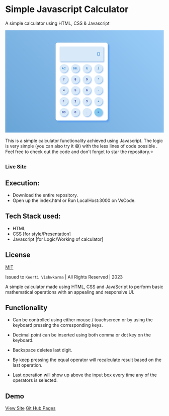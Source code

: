 
# Simple Javascript Calculator

 A simple calculator using HTML, CSS &amp; Javascript

 ![screenshot](readme.jpg)

 This is a simple calculator functionality achieved using Javascript. The logic is very simple (you can also try it 😅) with the less lines of code possible .
 Feel free to check out the code and don't forget to star the repository.⭐

### [Live Site](https://keerti1924.github.io/Simple-JavaScript-Calculator/)

## Execution:
- Download the entire repository.
- Open up the index.html or Run LocalHost:3000 on VsCode.

## Tech Stack used: 
- HTML
- CSS [for style/Presentation]
- Javascript [for Logic/Working of calculator]

## License 

[MIT](LICENSE)

Issued to ```Keerti Vishwkarma``` | All Rights Reserved | 2023

A simple calculator made using HTML, CSS and JavaScript to perform basic mathematical operations with an appealing and responsive UI.

## Functionality

- Can be controlled using either mouse / touchscreen or by using the keyboard pressing the corresponding keys.

- Decimal point can be inserted using both comma or dot key on the keyboard.

- Backspace deletes last digit.

- By keep pressing the equal operator will recalculate result based on the last operation.

- Last operation will show up above the input box every time any of the operators is selected.

## Demo

[View Site](https://keerti1924.github.io/Simple-JavaScript-Calculator/)
[Git Hub Pages](https://github.com/keerti1924/Simple-JavaScript-Calculator.git)


